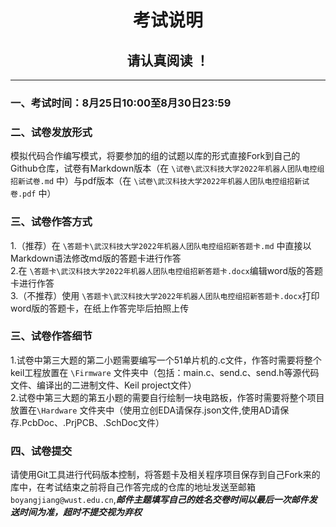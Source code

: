 # <center>考试说明<center/>
## <center>请认真阅读 ！<center/>
_____
### 一、考试时间：8月25日10:00至8月30日23:59
### 二、试卷发放形式
 模拟代码合作编写模式，将要参加的组的试题以库的形式直接Fork到自己的Github仓库，试卷有Markdown版本（在 `\试卷\武汉科技大学2022年机器人团队电控组招新试卷.md` 中）与pdf版本（在 `\试卷\武汉科技大学2022年机器人团队电控组招新试卷.pdf` 中）
### 三、试卷作答方式
1.（推荐）在 `\答题卡\武汉科技大学2022年机器人团队电控组招新答题卡.md` 中直接以Markdown语法修改md版的答题卡进行作答<br>
2.在 `\答题卡\武汉科技大学2022年机器人团队电控组招新答题卡.docx`编辑word版的答题卡进行作答<br>
3.（不推荐）使用 `\答题卡\武汉科技大学2022年机器人团队电控组招新答题卡.docx`打印word版的答题卡，在纸上作答完毕后拍照上传
### 三、试卷作答细节
1.试卷中第三大题的第二小题需要编写一个51单片机的.c文件，作答时需要将整个keil工程放置在 `\Firmware` 文件夹中（包括：main.c、send.c、send.h等源代码文件、编译出的二进制文件、Keil project文件）<br>
2.试卷中第三大题的第五小题的需要自行绘制一块电路板，作答时需要将整个项目放置在`\Hardware` 文件夹中（使用立创EDA请保存.json文件,使用AD请保存.PcbDoc、.PrjPCB、.SchDoc文件）<br>
### 四、试卷提交
请使用Git工具进行代码版本控制，将答题卡及相关程序项目保存到自己Fork来的库中，在考试结束之前将自己作答完成的仓库的地址发送至邮箱`boyangjiang@wust.edu.cn`,***邮件主题填写自己的姓名交卷时间以最后一次邮件发送时间为准，超时不提交视为弃权***